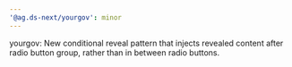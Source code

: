 ```yaml
---
'@ag.ds-next/yourgov': minor
---
```


yourgov: New conditional reveal pattern that injects revealed content after radio button group, rather than in between radio buttons.
